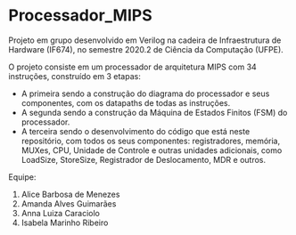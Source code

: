 # Processador_MIPS
Projeto em grupo desenvolvido em Verilog na cadeira de Infraestrutura de Hardware (IF674), no semestre 2020.2 de Ciência da Computação (UFPE).

O projeto consiste em um processador de arquitetura MIPS com 34 instruções, construído em 3 etapas:
- A primeira sendo a construção do diagrama do processador e seus componentes, com os datapaths de todas as instruções.
- A segunda sendo a construção da Máquina de Estados Finitos (FSM) do processador.
- A terceira sendo o desenvolvimento do código que está neste repositório, com todos os seus componentes: registradores, memória, MUXes, CPU, Unidade de Controle e outras unidades adicionais, como LoadSize, StoreSize, Registrador de Deslocamento, MDR e outros.

Equipe:
1. Alice Barbosa de Menezes
2. Amanda Alves Guimarães
3. Anna Luiza Caraciolo
4. Isabela Marinho Ribeiro
